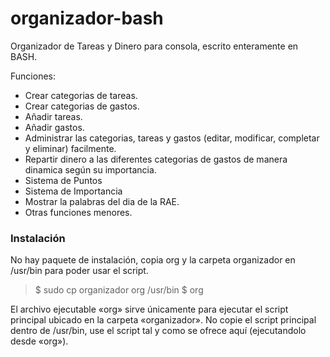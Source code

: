 organizador-bash
=======
Organizador de Tareas y Dinero para consola, escrito enteramente en BASH.

Funciones:

* Crear categorias de tareas.
* Crear categorias de gastos.
* Añadir tareas.
* Añadir gastos.
* Administrar las categorias, tareas y gastos (editar, modificar, completar y eliminar) facilmente.
* Repartir dinero a las diferentes categorias de gastos de manera dinamica según su importancia.
* Sistema de Puntos
* Sistema de Importancia
* Mostrar la palabras del dia de la RAE.
* Otras funciones menores.

### Instalación
No hay paquete de instalación, copia org y la carpeta organizador en /usr/bin para poder usar el script.

> $ sudo cp organizador org /usr/bin
> $ org

El archivo ejecutable «org» sirve únicamente para ejecutar el script principal ubicado en la carpeta «organizador». No copie el script principal dentro de /usr/bin, use el script tal y como se ofrece aquí (ejecutandolo desde «org»).
